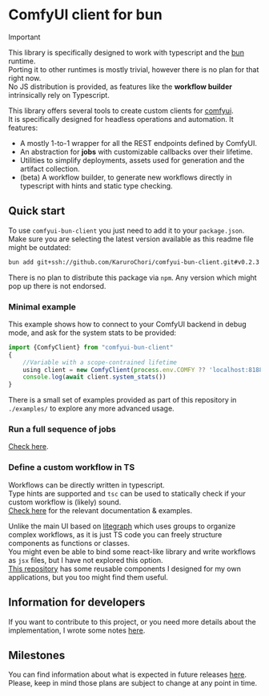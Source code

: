 # ComfyUI client for bun

> [!IMPORTANT]  
> This library is specifically designed to work with typescript and the [bun](https://bun.sh/) runtime.  
> Porting it to other runtimes is mostly trivial, however there is no plan for that right now.  
> No JS distribution is provided, as features like the **workflow builder** intrinsically rely on Typescript.

This library offers several tools to create custom clients for [comfyui](https://github.com/comfyanonymous/ComfyUI).  
It is specifically designed for headless operations and automation. It features:

- A mostly 1-to-1 wrapper for all the REST endpoints defined by ComfyUI.
- An abstraction for **jobs** with customizable callbacks over their lifetime.
- Utilities to simplify deployments, assets used for generation and the artifact collection.
- (beta) A workflow builder, to generate new workflows directly in typescript with hints and static type checking.

## Quick start

To use `comfyui-bun-client` you just need to add it to your `package.json`.  
Make sure you are selecting the latest version available as this readme file might be outdated:

```sh
bun add git+ssh://github.com/KaruroChori/comfyui-bun-client.git#v0.2.3
```

There is no plan to distribute this package via `npm`. Any version which might pop up there is not endorsed.

### Minimal example

This example shows how to connect to your ComfyUI backend in debug mode, and ask for the system stats to be provided:

```ts
import {ComfyClient} from "comfyui-bun-client"
{
    //Variable with a scope-contrained lifetime
    using client = new ComfyClient(process.env.COMFY ?? 'localhost:8188', { debug: true })
    console.log(await client.system_stats())
}
```

There is a small set of examples provided as part of this repository in `./examples/` to explore any more advanced usage.

### Run a full sequence of jobs

[Check here](./docs/run-jobs.md).

### Define a custom workflow in TS

Workflows can be directly written in typescript.  
Type hints are supported and `tsc` can be used to statically check if your custom workflow is (likely) sound.  
[Check here](./docs/custom-workflows.md) for the relevant documentation & examples.

Unlike the main UI based on [litegraph](https://github.com/jagenjo/litegraph.js) which uses groups to organize complex workflows, as it is just TS code you can freely structure components as functions or classes.  
You might even be able to bind some react-like library and write workflows as `jsx` files, but I have not explored this option.  
[This repository](https://github.com/KaruroChori/comfyui-ts-workflows) has some reusable components I designed for my own applications, but you too might find them useful.

## Information for developers

If you want to contribute to this project, or you need more details about the implementation, I wrote some notes [here](./docs/developers.md).

## Milestones

You can find information about what is expected in future releases [here](./TODO.md).  
Please, keep in mind those plans are subject to change at any point in time.
